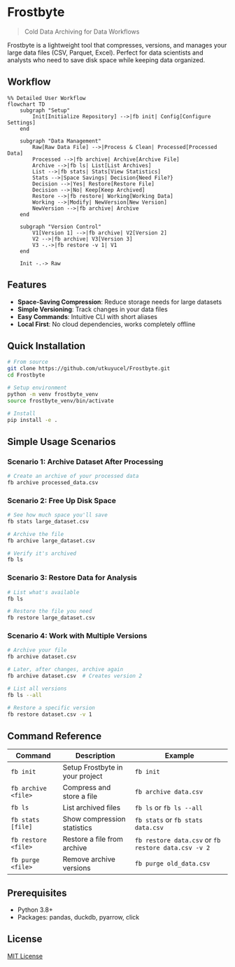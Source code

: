 # Frostbyte

> Cold Data Archiving for Data Workflows

Frostbyte is a lightweight tool that compresses, versions, and manages your large data files (CSV, Parquet, Excel). Perfect for data scientists and analysts who need to save disk space while keeping data organized.

##  Workflow

```mermaid
%% Detailed User Workflow
flowchart TD
    subgraph "Setup"
        Init[Initialize Repository] -->|fb init| Config[Configure Settings]
    end
    
    subgraph "Data Management"
        Raw[Raw Data File] -->|Process & Clean| Processed[Processed Data]
        Processed -->|fb archive| Archive[Archive File]
        Archive -->|fb ls| List[List Archives]
        List -->|fb stats| Stats[View Statistics]
        Stats -->|Space Savings| Decision{Need File?}
        Decision -->|Yes| Restore[Restore File]
        Decision -->|No| Keep[Keep Archived]
        Restore -->|fb restore| Working[Working Data]
        Working -->|Modify| NewVersion[New Version]
        NewVersion -->|fb archive| Archive
    end
    
    subgraph "Version Control"
        V1[Version 1] -->|fb archive| V2[Version 2]
        V2 -->|fb archive| V3[Version 3]
        V3 -.->|fb restore -v 1| V1
    end
    
    Init -.-> Raw
```

## Features

- **Space-Saving Compression**: Reduce storage needs for large datasets
- **Simple Versioning**: Track changes in your data files
- **Easy Commands**: Intuitive CLI with short aliases
- **Local First**: No cloud dependencies, works completely offline

## Quick Installation

```bash
# From source
git clone https://github.com/utkuyucel/Frostbyte.git
cd Frostbyte

# Setup environment
python -m venv frostbyte_venv
source frostbyte_venv/bin/activate

# Install
pip install -e .
```

## Simple Usage Scenarios

### Scenario 1: Archive Dataset After Processing

```bash
# Create an archive of your processed data 
fb archive processed_data.csv
```

### Scenario 2: Free Up Disk Space

```bash
# See how much space you'll save
fb stats large_dataset.csv

# Archive the file
fb archive large_dataset.csv

# Verify it's archived
fb ls
```

### Scenario 3: Restore Data for Analysis

```bash
# List what's available
fb ls

# Restore the file you need
fb restore large_dataset.csv
```

### Scenario 4: Work with Multiple Versions

```bash
# Archive your file
fb archive dataset.csv

# Later, after changes, archive again
fb archive dataset.csv  # Creates version 2

# List all versions
fb ls --all

# Restore a specific version
fb restore dataset.csv -v 1
```

## Command Reference

| Command | Description | Example |
|---------|-------------|---------|
| `fb init` | Setup Frostbyte in your project | `fb init` |
| `fb archive <file>` | Compress and store a file | `fb archive data.csv` |
| `fb ls` | List archived files | `fb ls` or `fb ls --all` |
| `fb stats [file]` | Show compression statistics | `fb stats` or `fb stats data.csv` |
| `fb restore <file>` | Restore a file from archive | `fb restore data.csv` or `fb restore data.csv -v 2` |
| `fb purge <file>` | Remove archive versions | `fb purge old_data.csv` |

## Prerequisites

- Python 3.8+
- Packages: pandas, duckdb, pyarrow, click

## License

[MIT License](LICENSE)